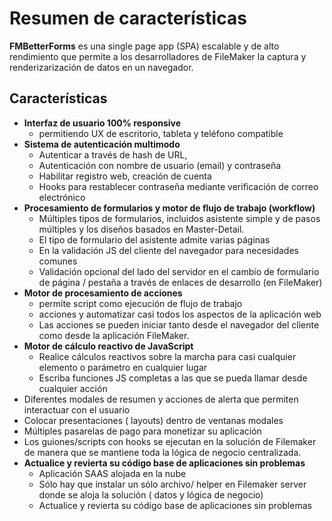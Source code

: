 # Resumen de características

**FMBetterForms** es una single page app (SPA) escalable y de alto rendimiento que permite a los desarrolladores de FileMaker la captura y renderizarización de datos en un navegador.

## Características

- **Interfaz de usuario 100% responsive**
    - permitiendo UX de escritorio, tableta y teléfono compatible
- **Sistema de autenticación multimodo**
    - Autenticar a través de hash de URL,
    - Autenticación con nombre de usuario (email) y contraseña
    - Habilitar registro web, creación de cuenta
    - Hooks para restablecer contraseña mediante verificación de correo electrónico
- **Procesamiento de formularios y motor de flujo de trabajo (workflow)**
    - Múltiples tipos de formularios, incluidos asistente simple y de pasos múltiples y los diseños basados en Master-Detail.
    - El tipo de formulario del asistente admite varias páginas
    - En la validación JS del cliente del navegador para necesidades comunes
    - Validación opcional del lado del servidor en el cambio de formulario de página / pestaña a través de enlaces de desarrollo (en FileMaker)
- **Motor de procesamiento de acciones**
    - permite script como ejecución de flujo de trabajo
    - acciones y automatizar casi todos los aspectos de la aplicación web
    - Las acciones se pueden iniciar tanto desde el navegador del cliente como desde la aplicación FileMaker.
- **Motor de cálculo reactivo de JavaScript**
    - Realice cálculos reactivos sobre la marcha para casi cualquier elemento o parámetro en cualquier lugar
    - Escriba funciones JS completas a las que se pueda llamar desde cualquier acción
- Diferentes modales de resumen y acciones de alerta que permiten interactuar con el usuario
- Colocar presentaciones ( layouts) dentro de ventanas modales
- Múltiples pasarelas de pago para monetizar su aplicación
- Los guiones/scripts con hooks se ejecutan en la solución de Filemaker de manera que se mantiene toda la lógica de negocio centralizada.
- **Actualice y revierta su código base de aplicaciones sin problemas**
    - Aplicación SAAS alojada en la nube
    - Sólo hay que instalar un sólo archivo/ helper en Filemaker server donde se aloja la solución ( datos y lógica de negocio)
    - Actualice y revierta su código base de aplicaciones sin problemas
